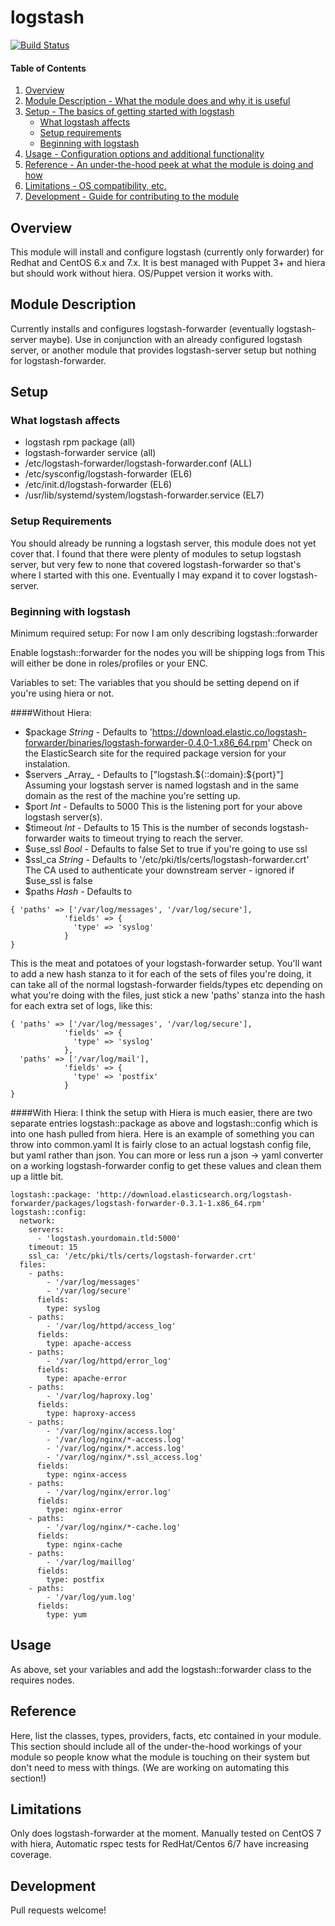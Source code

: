 # logstash

[![Build Status](https://travis-ci.org/jordanconway/puppet-logstash.png)](https://travis-ci.org/jordanconway/puppet-logstash)

#### Table of Contents

1. [Overview](#overview)
2. [Module Description - What the module does and why it is useful](#module-description)
3. [Setup - The basics of getting started with logstash](#setup)
    * [What logstash affects](#what-logstash-affects)
    * [Setup requirements](#setup-requirements)
    * [Beginning with logstash](#beginning-with-logstash)
4. [Usage - Configuration options and additional functionality](#usage)
5. [Reference - An under-the-hood peek at what the module is doing and how](#reference)
5. [Limitations - OS compatibility, etc.](#limitations)
6. [Development - Guide for contributing to the module](#development)

## Overview

This module will install and configure logstash (currently only forwarder) for
Redhat and CentOS 6.x and 7.x.
It is best managed with Puppet 3+ and hiera but should work without hiera.
OS/Puppet version it works with.

## Module Description

Currently installs and configures logstash-forwarder (eventually 
logstash-server maybe). Use in conjunction with an already configured
logstash server, or another module that provides logstash-server setup
but nothing for logstash-forwarder.

## Setup

### What logstash affects

* logstash rpm package (all)
* logstash-forwarder service (all)
* /etc/logstash-forwarder/logstash-forwarder.conf (ALL)
* /etc/sysconfig/logstash-forwarder (EL6)
* /etc/init.d/logstash-forwarder (EL6)
* /usr/lib/systemd/system/logstash-forwarder.service (EL7)

### Setup Requirements

You should already be running a logstash server, this module does not yet cover that.
I found that there were plenty of modules to setup logstash server, but very few to none
that covered logstash-forwarder so that's where I started with this one. Eventually I may
expand it to cover logstash-server.

### Beginning with logstash

Minimum required setup: For now I am only describing logstash::forwarder

Enable logstash::forwarder for the nodes you will be shipping logs from
This will either be done in roles/profiles or your ENC.

Variables to set: The variables that you should be setting depend on if you're using hiera or not.

####Without Hiera:

* $package
  _String_ - Defaults to 'https://download.elastic.co/logstash-forwarder/binaries/logstash-forwarder-0.4.0-1.x86_64.rpm'
  Check on the ElasticSearch site for the required package version for your instalation.
* $servers
  _Array_ - Defaults to ["logstash.${::domain}:${port}"]
  Assuming your logstash server is named logstash and in the same domain as the rest of the machine you're setting up.
* $port
  _Int_ - Defaults to 5000
  This is the listening port for your above logstash server(s).
* $timeout
  _Int_ - Defaults to 15
  This is the number of seconds logstash-forwarder waits to timeout trying to reach the server.
* $use_ssl
  _Bool_ - Defaults to false
  Set to true if you're going to use ssl
* $ssl_ca
  _String_ - Defaults to '/etc/pki/tls/certs/logstash-forwarder.crt'
  The CA used to authenticate your downstream server - ignored if $use_ssl is false
* $paths
  _Hash_ - Defaults to
```
{ 'paths' => ['/var/log/messages', '/var/log/secure'],
            'fields' => {
              'type' => 'syslog'
            }
}
```
  This is the meat and potatoes of your logstash-forwarder setup. You'll want to add a new hash
  stanza to it for each of the sets of files you're doing, it can take all of the normal
  logstash-forwarder fields/types etc depending on what you're doing with the files, just
  stick a new 'paths' stanza into the hash for each extra set of logs, like this:
```
{ 'paths' => ['/var/log/messages', '/var/log/secure'],
            'fields' => {
              'type' => 'syslog'
            },
  'paths' => ['/var/log/mail'],
            'fields' => {
              'type' => 'postfix'
            }
}
```

####With Hiera:
I think the setup with Hiera is much easier, there are two separate entries logstash::package
as above and logstash::config which is into one hash pulled from hiera. 
Here is an example of something you can throw into common.yaml
It is fairly close to an actual logstash config file, but yaml rather than json.
You can more or less run a json -> yaml converter on a working logstash-forwarder config to
get these values and clean them up a little bit.
```
logstash::package: 'http://download.elasticsearch.org/logstash-forwarder/packages/logstash-forwarder-0.3.1-1.x86_64.rpm'
logstash::config:
  network:
    servers:
      - 'logstash.yourdomain.tld:5000'
    timeout: 15
    ssl_ca: '/etc/pki/tls/certs/logstash-forwarder.crt'
  files:
    - paths:
        - '/var/log/messages'
        - '/var/log/secure'
      fields:
        type: syslog
    - paths:
        - '/var/log/httpd/access_log'
      fields:
        type: apache-access
    - paths:
        - '/var/log/httpd/error_log'
      fields:
        type: apache-error
    - paths:
        - '/var/log/haproxy.log'
      fields:
        type: haproxy-access
    - paths:
        - '/var/log/nginx/access.log'
        - '/var/log/nginx/*-access.log'
        - '/var/log/nginx/*.access.log'
        - '/var/log/nginx/*.ssl_access.log'
      fields:
        type: nginx-access
    - paths:
        - '/var/log/nginx/error.log'
      fields:
        type: nginx-error
    - paths:
        - '/var/log/nginx/*-cache.log'
      fields:
        type: nginx-cache
    - paths:
        - '/var/log/maillog'
      fields:
        type: postfix
    - paths:
        - '/var/log/yum.log'
      fields:
        type: yum
```

## Usage

As above, set your variables and add the logstash::forwarder class to the requires nodes.

## Reference

Here, list the classes, types, providers, facts, etc contained in your module.
This section should include all of the under-the-hood workings of your module so
people know what the module is touching on their system but don't need to mess
with things. (We are working on automating this section!)

## Limitations

Only does logstash-forwarder at the moment. Manually tested on CentOS 7 with hiera,
Automatic rspec tests for RedHat/Centos 6/7 have increasing coverage.

## Development

Pull requests welcome!

